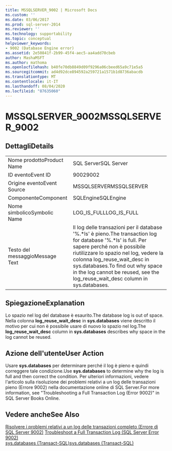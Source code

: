 ```yaml
---
title: MSSQLSERVER_9002 | Microsoft Docs
ms.custom: ''
ms.date: 03/06/2017
ms.prod: sql-server-2014
ms.reviewer: ''
ms.technology: supportability
ms.topic: conceptual
helpviewer_keywords:
- 9002 (Database Engine error)
ms.assetid: 2e50841f-2b99-45f4-aec5-aa4add70cbeb
author: MashaMSFT
ms.author: mathoma
ms.openlocfilehash: b40fe70db8849d09f9296a06cbeed65a9c71e5a5
ms.sourcegitcommit: ad4d92dce894592a259721a1571b1d8736abacdb
ms.translationtype: MT
ms.contentlocale: it-IT
ms.lasthandoff: 08/04/2020
ms.locfileid: "87635060"
---
```

# <a name="mssqlserver_9002"></a><span data-ttu-id="e5ad9-102">MSSQLSERVER_9002</span><span class="sxs-lookup"><span data-stu-id="e5ad9-102">MSSQLSERVER_9002</span></span>
    
## <a name="details"></a><span data-ttu-id="e5ad9-103">Dettagli</span><span class="sxs-lookup"><span data-stu-id="e5ad9-103">Details</span></span>  
  
|||  
|-|-|  
|<span data-ttu-id="e5ad9-104">Nome prodotto</span><span class="sxs-lookup"><span data-stu-id="e5ad9-104">Product Name</span></span>|<span data-ttu-id="e5ad9-105">SQL Server</span><span class="sxs-lookup"><span data-stu-id="e5ad9-105">SQL Server</span></span>|  
|<span data-ttu-id="e5ad9-106">ID evento</span><span class="sxs-lookup"><span data-stu-id="e5ad9-106">Event ID</span></span>|<span data-ttu-id="e5ad9-107">9002</span><span class="sxs-lookup"><span data-stu-id="e5ad9-107">9002</span></span>|  
|<span data-ttu-id="e5ad9-108">Origine evento</span><span class="sxs-lookup"><span data-stu-id="e5ad9-108">Event Source</span></span>|<span data-ttu-id="e5ad9-109">MSSQLSERVER</span><span class="sxs-lookup"><span data-stu-id="e5ad9-109">MSSQLSERVER</span></span>|  
|<span data-ttu-id="e5ad9-110">Componente</span><span class="sxs-lookup"><span data-stu-id="e5ad9-110">Component</span></span>|<span data-ttu-id="e5ad9-111">SQLEngine</span><span class="sxs-lookup"><span data-stu-id="e5ad9-111">SQLEngine</span></span>|  
|<span data-ttu-id="e5ad9-112">Nome simbolico</span><span class="sxs-lookup"><span data-stu-id="e5ad9-112">Symbolic Name</span></span>|<span data-ttu-id="e5ad9-113">LOG_IS_FULL</span><span class="sxs-lookup"><span data-stu-id="e5ad9-113">LOG_IS_FULL</span></span>|  
|<span data-ttu-id="e5ad9-114">Testo del messaggio</span><span class="sxs-lookup"><span data-stu-id="e5ad9-114">Message Text</span></span>|<span data-ttu-id="e5ad9-115">Il log delle transazioni per il database '%.\*ls' è pieno.</span><span class="sxs-lookup"><span data-stu-id="e5ad9-115">The transaction log for database '%.\*ls' is full.</span></span> <span data-ttu-id="e5ad9-116">Per sapere perché non è possibile riutilizzare lo spazio nel log, vedere la colonna log_reuse_wait_desc in sys.databases.</span><span class="sxs-lookup"><span data-stu-id="e5ad9-116">To find out why space in the log cannot be reused, see the log_reuse_wait_desc column in sys.databases.</span></span>|  
  
## <a name="explanation"></a><span data-ttu-id="e5ad9-117">Spiegazione</span><span class="sxs-lookup"><span data-stu-id="e5ad9-117">Explanation</span></span>  
 <span data-ttu-id="e5ad9-118">Lo spazio nel log del database è esaurito.</span><span class="sxs-lookup"><span data-stu-id="e5ad9-118">The database log is out of space.</span></span> <span data-ttu-id="e5ad9-119">Nella colonna **log_reuse_wait_desc** in **sys.databases** viene descritto il motivo per cui non è possibile usare di nuovo lo spazio nel log.</span><span class="sxs-lookup"><span data-stu-id="e5ad9-119">The **log_reuse_wait_desc** column in **sys.databases** describes why space in the log cannot be reused.</span></span>  
  
## <a name="user-action"></a><span data-ttu-id="e5ad9-120">Azione dell'utente</span><span class="sxs-lookup"><span data-stu-id="e5ad9-120">User Action</span></span>  
 <span data-ttu-id="e5ad9-121">Usare **sys.databases** per determinare perché il log è pieno e quindi correggere tale condizione.</span><span class="sxs-lookup"><span data-stu-id="e5ad9-121">Use **sys.databases** to determine why the log is full and then correct the condition.</span></span> <span data-ttu-id="e5ad9-122">Per ulteriori informazioni, vedere l'articolo sulla risoluzione dei problemi relativi a un log delle transazioni pieno (Errore 9002) nella documentazione online di SQL Server.</span><span class="sxs-lookup"><span data-stu-id="e5ad9-122">For more information, see "Troubleshooting a Full Transaction Log (Error 9002)" in SQL Server Books Online.</span></span>  
  
## <a name="see-also"></a><span data-ttu-id="e5ad9-123">Vedere anche</span><span class="sxs-lookup"><span data-stu-id="e5ad9-123">See Also</span></span>  
 <span data-ttu-id="e5ad9-124">[Risolvere i problemi relativi a un log delle transazioni completo &#40;Errore di SQL Server 9002&#41;](../logs/troubleshoot-a-full-transaction-log-sql-server-error-9002.md) </span><span class="sxs-lookup"><span data-stu-id="e5ad9-124">[Troubleshoot a Full Transaction Log &#40;SQL Server Error 9002&#41;](../logs/troubleshoot-a-full-transaction-log-sql-server-error-9002.md) </span></span>  
 [<span data-ttu-id="e5ad9-125">sys.databases &#40;Transact-SQL&#41;</span><span class="sxs-lookup"><span data-stu-id="e5ad9-125">sys.databases &#40;Transact-SQL&#41;</span></span>](/sql/relational-databases/system-catalog-views/sys-databases-transact-sql)  
  
  
